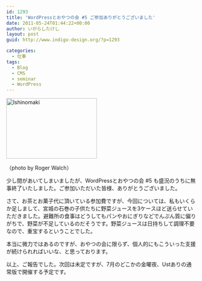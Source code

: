 ```yaml
---
id: 1293
title: 'WordPressとおやつの会 #5 ご参加ありがとうございました'
date: 2011-05-24T01:44:22+00:00
author: いがらしたけし
layout: post
guid: http://www.indigo-design.org/?p=1293

categories:
  - 仕事
tags:
  - Blog
  - CMS
  - seminar
  - WordPress
---
```

[<img src="http://farm3.static.flickr.com/2723/5709235233_6005af6ece_m.jpg" width="240" height="160" alt="Ishinomaki" />](http://www.flickr.com/photos/rowmuse/5709235233/ "Ishinomaki by filmmaker in japan, on Flickr")
  
（photo by Roger Walch）

少し間があいてしまいましたが、WordPressとおやつの会 #5 も盛況のうちに無事終了いたしました。ご参加いただいた皆様、ありがとうございました。

さて、お茶とお菓子代に頂いている参加費ですが、今回については、私もいくらか足しまして、宮城の石巻の子供たちに野菜ジュースを3ケースほど送らせていただきました。避難所の食事はどうしてもパンやおにぎりなどでんぷん質に偏りがちで、野菜が不足しているのだそうです。野菜ジュースは日持ちして調理不要なので、重宝するということでした。

本当に微力ではあるのですが、おやつの会に限らず、個人的にもこういった支援が続けられればいいな、と思っております。

以上、ご報告でした。次回は未定ですが、7月のどこかの金曜夜、Ustありの通常版で開催する予定です。
